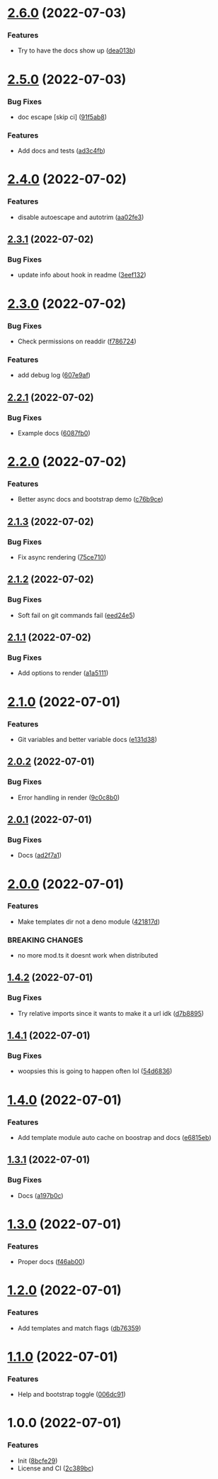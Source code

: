 # [2.6.0](https://code.eutychia.org/kay/readme-manager/compare/v2.5.0...v2.6.0) (2022-07-03)


### Features

* Try to have the docs show up ([dea013b](https://code.eutychia.org/kay/readme-manager/commit/dea013b28a257cda629f2e09b34edac1044a511b))

# [2.5.0](https://code.eutychia.org/kay/readme-manager/compare/v2.4.0...v2.5.0) (2022-07-03)


### Bug Fixes

* doc escape [skip ci] ([91f5ab8](https://code.eutychia.org/kay/readme-manager/commit/91f5ab8c1b6edead7c2b965c15edaa014dcb576a))


### Features

* Add docs and tests ([ad3c4fb](https://code.eutychia.org/kay/readme-manager/commit/ad3c4fbfffc22b5dc8b7c7b47dcc88b566d404d2))

# [2.4.0](https://code.eutychia.org/kay/readme-manager/compare/v2.3.1...v2.4.0) (2022-07-02)


### Features

* disable autoescape and autotrim ([aa02fe3](https://code.eutychia.org/kay/readme-manager/commit/aa02fe39094dd494a69b47e6247c18e362b796a0))

## [2.3.1](https://code.eutychia.org/kay/readme-manager/compare/v2.3.0...v2.3.1) (2022-07-02)


### Bug Fixes

* update info about hook in readme ([3eef132](https://code.eutychia.org/kay/readme-manager/commit/3eef132418b0cfd7765ca9c72a095d00a8ece805))

# [2.3.0](https://code.eutychia.org/kay/readme-manager/compare/v2.2.1...v2.3.0) (2022-07-02)


### Bug Fixes

* Check permissions on readdir ([f786724](https://code.eutychia.org/kay/readme-manager/commit/f7867243545e5b4ea8ab1f6dd596025aafdb2a45))


### Features

* add debug log ([607e9af](https://code.eutychia.org/kay/readme-manager/commit/607e9af6ed9b2d5e8761b6f4623d2a4f5c82c85e))

## [2.2.1](https://code.eutychia.org/kay/readme-manager/compare/v2.2.0...v2.2.1) (2022-07-02)


### Bug Fixes

* Example docs ([6087fb0](https://code.eutychia.org/kay/readme-manager/commit/6087fb01669aa1d00ba6e240bbe532340ab474e4))

# [2.2.0](https://code.eutychia.org/kay/readme-manager/compare/v2.1.3...v2.2.0) (2022-07-02)


### Features

* Better async docs and bootstrap demo ([c76b9ce](https://code.eutychia.org/kay/readme-manager/commit/c76b9ce622f52407744eae3a0ceb91fc5ea94f9c))

## [2.1.3](https://code.eutychia.org/kay/readme-manager/compare/v2.1.2...v2.1.3) (2022-07-02)


### Bug Fixes

* Fix async rendering ([75ce710](https://code.eutychia.org/kay/readme-manager/commit/75ce710a590141c5a4a83c6d956f8b4b8173c4ab))

## [2.1.2](https://code.eutychia.org/kay/readme-manager/compare/v2.1.1...v2.1.2) (2022-07-02)


### Bug Fixes

* Soft fail on git commands fail ([eed24e5](https://code.eutychia.org/kay/readme-manager/commit/eed24e5409f63ca68a1693dd8fc44da450b12244))

## [2.1.1](https://code.eutychia.org/kay/readme-manager/compare/v2.1.0...v2.1.1) (2022-07-02)


### Bug Fixes

* Add options to render ([a1a5111](https://code.eutychia.org/kay/readme-manager/commit/a1a5111950ece68bda7bc984e092dac7e8b04460))

# [2.1.0](https://code.eutychia.org/kay/readme-manager/compare/v2.0.2...v2.1.0) (2022-07-01)


### Features

* Git variables and better variable docs ([e131d38](https://code.eutychia.org/kay/readme-manager/commit/e131d38bc34f858908e11897e0a7891846ee2fc8))

## [2.0.2](https://code.eutychia.org/kay/readme-manager/compare/v2.0.1...v2.0.2) (2022-07-01)


### Bug Fixes

* Error handling in render ([9c0c8b0](https://code.eutychia.org/kay/readme-manager/commit/9c0c8b0f47e19a6d606733fdeefe6521508bede2))

## [2.0.1](https://code.eutychia.org/kay/readme-manager/compare/v2.0.0...v2.0.1) (2022-07-01)


### Bug Fixes

* Docs ([ad2f7a1](https://code.eutychia.org/kay/readme-manager/commit/ad2f7a127a3716e0da767c5e2663780d873478d1))

# [2.0.0](https://code.eutychia.org/kay/readme-manager/compare/v1.4.2...v2.0.0) (2022-07-01)


### Features

* Make templates dir not a deno module ([421817d](https://code.eutychia.org/kay/readme-manager/commit/421817d77b48985afcae00d5dddb22be86cb218a))


### BREAKING CHANGES

* no more mod.ts it doesnt work when distributed

## [1.4.2](https://code.eutychia.org/kay/readme-manager/compare/v1.4.1...v1.4.2) (2022-07-01)


### Bug Fixes

* Try relative imports since it wants to make it a url idk ([d7b8895](https://code.eutychia.org/kay/readme-manager/commit/d7b88955b9b75eb9fc8e0a323f30dec819f0001f))

## [1.4.1](https://code.eutychia.org/kay/readme-manager/compare/v1.4.0...v1.4.1) (2022-07-01)


### Bug Fixes

* woopsies this is going to happen often lol ([54d6836](https://code.eutychia.org/kay/readme-manager/commit/54d683627474edf7179753d98db2436271b9b157))

# [1.4.0](https://code.eutychia.org/kay/readme-manager/compare/v1.3.1...v1.4.0) (2022-07-01)


### Features

* Add template module auto cache on boostrap and docs ([e6815eb](https://code.eutychia.org/kay/readme-manager/commit/e6815eb1ee8315e5eb45d5621ca13cd3aa757d1e))

## [1.3.1](https://code.eutychia.org/kay/readme-manager/compare/v1.3.0...v1.3.1) (2022-07-01)


### Bug Fixes

* Docs ([a197b0c](https://code.eutychia.org/kay/readme-manager/commit/a197b0c3baf752d2a0468818a910097c69d100af))

# [1.3.0](https://code.eutychia.org/kay/readme-manager/compare/v1.2.0...v1.3.0) (2022-07-01)


### Features

* Proper docs ([f46ab00](https://code.eutychia.org/kay/readme-manager/commit/f46ab00d592fa4ad998ca21f3e63c75f482114fc))

# [1.2.0](https://code.eutychia.org/kay/readme-manager/compare/v1.1.0...v1.2.0) (2022-07-01)


### Features

* Add templates and match flags ([db76359](https://code.eutychia.org/kay/readme-manager/commit/db76359703c0c33f1007c4a74e33c885fced44b7))

# [1.1.0](https://code.eutychia.org/kay/readme-manager/compare/v1.0.0...v1.1.0) (2022-07-01)


### Features

* Help and bootstrap toggle ([006dc91](https://code.eutychia.org/kay/readme-manager/commit/006dc9179b9fcd49fb6db2b166543f498936561d))

# 1.0.0 (2022-07-01)


### Features

* Init ([8bcfe29](https://code.eutychia.org/kay/readme-manager/commit/8bcfe299e3748d2a50deb5a7e75dfc78bcd3983b))
* License and CI ([2c389bc](https://code.eutychia.org/kay/readme-manager/commit/2c389bcf2f6c75169b12dae6ba5eb85971072ab7))
